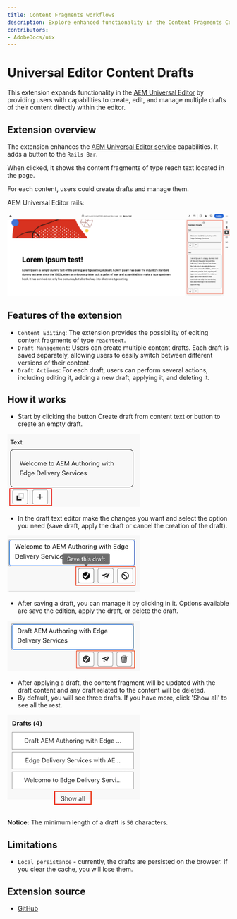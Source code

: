 ```yaml
---
title: Content Fragments workflows
description: Explore enhanced functionality in the Content Fragments Console and AEM Content Fragment Editor, simplifying workflow initiation.
contributors:
- AdobeDocs/uix
---
```


# Universal Editor Content Drafts

This extension expands functionality in the [AEM Universal Editor](../../../services/aem-universal-editor/) by providing users with capabilities to create, edit, and manage multiple drafts of their content directly within the editor.

##  Extension overview

The extension enhances the [AEM Universal Editor service](../../../services/aem-universal-editor/) capabilities. It adds a button to the `Rails Bar`.

When clicked, it shows the content fragments of type reach text located in the page.

For each content, users could create drafts and manage them.

AEM Universal Editor rails:

![AEM Universal Editor rails](universal-editor-rails.png)

## Features of the extension

- `Content Editing`: The extension provides the possibility of editing content fragments of type `reachtext`.
- `Draft Management`: Users can create multiple content drafts. Each draft is saved separately, allowing users to easily switch between different versions of their content.
- `Draft Actions`: For each draft, users can perform several actions, including editing it, adding a new draft, applying it, and deleting it.

## How it works

- Start by clicking the button Create draft from content text or button to create an empty draft.

![Create new draft buttons](create-draft.png)

- In the draft text editor make the changes you want and select the option you need (save draft, apply the draft or cancel the creation of the draft).

![New draft actions](new-draft-actions.png)

- After saving a draft, you can manage it by clicking in it. Options available are save the edition, apply the draft, or delete the draft.

![Edit draft actions](edit-draft-actions.png)

- After applying a draft, the content fragment will be updated with the draft content and any draft related to the content will be deleted.
- By default, you will see three drafts. If you have more, click 'Show all' to see all the rest.

![Show all drafts](show-all-drafts.png)

**Notice:** The minimum length of a draft is `50` characters.

## Limitations

- `Local persistance` - currently, the drafts are persisted on the browser. If you clear the cache, you will lose them.

## Extension source

- [GitHub](https://github.com/adobe/aem-uix-examples/tree/main/universal-editor-richtext-draft)

